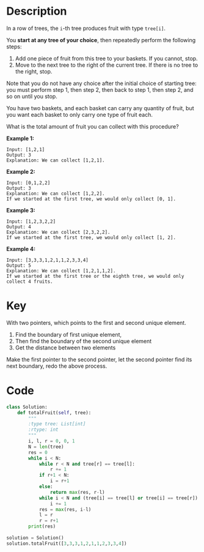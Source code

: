 # Description

In a row of trees, the `i`-th tree produces fruit with type `tree[i]`.

You **start at any tree of your choice**, then repeatedly perform the following steps:

1. Add one piece of fruit from this tree to your baskets.  If you cannot, stop.
2. Move to the next tree to the right of the current tree.  If there is no tree to the right, stop.

Note that you do not have any choice after the initial choice of starting tree: you must perform step 1, then step 2, then back to step 1, then step 2, and so on until you stop.

You have two baskets, and each basket can carry any quantity of fruit, but you want each basket to only carry one type of fruit each.

What is the total amount of fruit you can collect with this procedure?

 

**Example 1:**

```
Input: [1,2,1]
Output: 3
Explanation: We can collect [1,2,1].
```

**Example 2:**

```
Input: [0,1,2,2]
Output: 3
Explanation: We can collect [1,2,2].
If we started at the first tree, we would only collect [0, 1].
```

**Example 3:**

```
Input: [1,2,3,2,2]
Output: 4
Explanation: We can collect [2,3,2,2].
If we started at the first tree, we would only collect [1, 2].
```

**Example 4:**

```
Input: [3,3,3,1,2,1,1,2,3,3,4]
Output: 5
Explanation: We can collect [1,2,1,1,2].
If we started at the first tree or the eighth tree, we would only collect 4 fruits.
```

# Key

With two pointers, which points to the first and second unique element.

1. Find the boundary of first unique element,
2. Then find the boundary of the second unique element
3. Get the distance between two elements

Make the first pointer to the second pointer, let the second pointer find its next boundary, redo the above process.



# Code
```python
class Solution:
    def totalFruit(self, tree):
        """
        :type tree: List[int]
        :rtype: int
        """
        i, l, r = 0, 0, 1
        N = len(tree)
        res = 0
        while i < N:
            while r < N and tree[r] == tree[l]:
                r += 1
            if r+1 < N:
                i = r+1
            else:
                return max(res, r-l)
            while i < N and (tree[i] == tree[l] or tree[i] == tree[r]):
                i += 1
            res = max(res, i-l)
            l = r
            r = r+1
        print(res)
            
solution = Solution()
solution.totalFruit([3,3,3,1,2,1,1,2,3,3,4])
```

